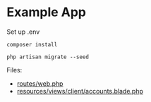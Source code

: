 # Example App

Set up .env

````shell
composer install
````

````shell
php artisan migrate --seed
````

Files:
* [routes/web.php](routes/web.php)
* [resources/views/client/accounts.blade.php](resources/views/client/accounts.blade.php)

